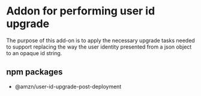 # Addon for performing user id upgrade

The purpose of this add-on is to apply the necessary upgrade tasks needed to support replacing the way the user identity presented from a json object to an opaque id string.

## npm packages

- @amzn/user-id-upgrade-post-deployment
